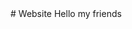 
<html>
  
  <body>
  # Website
Hello my friends
  </body>
  
  <style>
    body {
  background-color:grey
  color: #FF0000
  text-align:center
   }
  </style>
  
</html>
